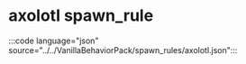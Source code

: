 # axolotl spawn_rule

:::code language="json" source="../../VanillaBehaviorPack/spawn_rules/axolotl.json":::
